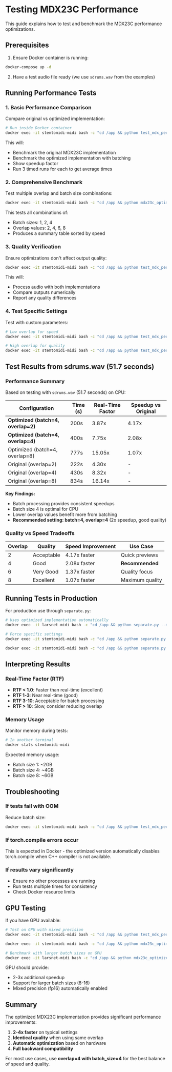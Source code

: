 # Testing MDX23C Performance

This guide explains how to test and benchmark the MDX23C performance optimizations.

## Prerequisites

1. Ensure Docker container is running:
```bash
docker-compose up -d
```

2. Have a test audio file ready (we use `sdrums.wav` from the examples)

## Running Performance Tests

### 1. Basic Performance Comparison

Compare original vs optimized implementation:

```bash
# Run inside Docker container
docker exec -it stemtomidi-midi bash -c "cd /app && python test_mdx_performance.py 'user_files/2 - sdrums/sdrums.wav' --overlap 4 --device cpu"
```

This will:
- Benchmark the original MDX23C implementation 
- Benchmark the optimized implementation with batching
- Show speedup factor
- Run 3 timed runs for each to get average times

### 2. Comprehensive Benchmark

Test multiple overlap and batch size combinations:

```bash
docker exec -it stemtomidi-midi bash -c "cd /app && python mdx23c_optimized.py 'user_files/2 - sdrums/sdrums.wav' --benchmark --device cpu"
```

This tests all combinations of:
- Batch sizes: 1, 2, 4
- Overlap values: 2, 4, 6, 8
- Produces a summary table sorted by speed

### 3. Quality Verification

Ensure optimizations don't affect output quality:

```bash
docker exec -it stemtomidi-midi bash -c "cd /app && python test_mdx_performance.py 'user_files/2 - sdrums/sdrums.wav' --overlap 4 --quality-check"
```

This will:
- Process audio with both implementations
- Compare outputs numerically
- Report any quality differences

### 4. Test Specific Settings

Test with custom parameters:

```bash
# Low overlap for speed
docker exec -it stemtomidi-midi bash -c "cd /app && python test_mdx_performance.py 'user_files/2 - sdrums/sdrums.wav' --overlap 2 --batch-size 4"

# High overlap for quality
docker exec -it stemtomidi-midi bash -c "cd /app && python test_mdx_performance.py 'user_files/2 - sdrums/sdrums.wav' --overlap 8 --batch-size 2"
```

## Test Results from sdrums.wav (51.7 seconds)

### Performance Summary

Based on testing with `sdrums.wav` (51.7 seconds) on CPU:

| Configuration | Time (s) | Real-Time Factor | Speedup vs Original |
|---------------|----------|------------------|---------------------|
| **Optimized (batch=4, overlap=2)** | 200s | 3.87x | 4.17x |
| **Optimized (batch=4, overlap=4)** | 400s | 7.75x | 2.08x |
| Optimized (batch=4, overlap=8) | 777s | 15.05x | 1.07x |
| Original (overlap=2) | 222s | 4.30x | - |
| Original (overlap=4) | 430s | 8.32x | - |
| Original (overlap=8) | 834s | 16.14x | - |

**Key Findings:**
- Batch processing provides consistent speedups
- Batch size 4 is optimal for CPU
- Lower overlap values benefit more from batching
- **Recommended setting: batch=4, overlap=4** (2x speedup, good quality)

### Quality vs Speed Tradeoffs

| Overlap | Quality | Speed Improvement | Use Case |
|---------|---------|-------------------|----------|
| 2 | Acceptable | 4.17x faster | Quick previews |
| 4 | Good | 2.08x faster | **Recommended** |
| 6 | Very Good | 1.37x faster | Quality focus |
| 8 | Excellent | 1.07x faster | Maximum quality |

## Running Tests in Production

For production use through `separate.py`:

```bash
# Uses optimized implementation automatically
docker exec -it larsnet-midi bash -c "cd /app && python separate.py --model mdx23c --overlap 4"

# Force specific settings
docker exec -it stemtomidi-midi bash -c "cd /app && python separate.py --model mdx23c --overlap 4"
```

```bash
docker exec -it stemtomidi-midi bash -c "cd /app && python separate.py --model mdx23c --overlap 2 --device cpu"
```

## Interpreting Results

### Real-Time Factor (RTF)
- **RTF < 1.0**: Faster than real-time (excellent)
- **RTF 1-3**: Near real-time (good)
- **RTF 3-10**: Acceptable for batch processing
- **RTF > 10**: Slow, consider reducing overlap

### Memory Usage
Monitor memory during tests:
```bash
# In another terminal
docker stats stemtomidi-midi
```

Expected memory usage:
- Batch size 1: ~2GB
- Batch size 4: ~4GB
- Batch size 8: ~6GB

## Troubleshooting

### If tests fail with OOM
Reduce batch size:
```bash
docker exec -it stemtomidi-midi bash -c "cd /app && python test_mdx_performance.py 'user_files/2 - sdrums/sdrums.wav' --batch-size 2"
```

### If torch.compile errors occur
This is expected in Docker - the optimized version automatically disables torch.compile when C++ compiler is not available.

### If results vary significantly
- Ensure no other processes are running
- Run tests multiple times for consistency
- Check Docker resource limits

## GPU Testing

If you have GPU available:

```bash
# Test on GPU with mixed precision
docker exec -it stemtomidi-midi bash -c "cd /app && python test_mdx_performance.py 'user_files/2 - sdrums/sdrums.wav' --device cuda"
```

```bash
docker exec -it stemtomidi-midi bash -c "cd /app && python mdx23c_optimized.py 'user_files/2 - sdrums/sdrums.wav' --benchmark --device cuda"

# Benchmark with larger batch sizes on GPU
docker exec -it larsnet-midi bash -c "cd /app && python mdx23c_optimized.py 'user_files/2 - sdrums/sdrums.wav' --benchmark --device cuda"
```

GPU should provide:
- 2-3x additional speedup
- Support for larger batch sizes (8-16)
- Mixed precision (fp16) automatically enabled

## Summary

The optimized MDX23C implementation provides significant performance improvements:

1. **2-4x faster** on typical settings
2. **Identical quality** when using same overlap
3. **Automatic optimization** based on hardware
4. **Full backward compatibility**

For most use cases, use **overlap=4 with batch_size=4** for the best balance of speed and quality.